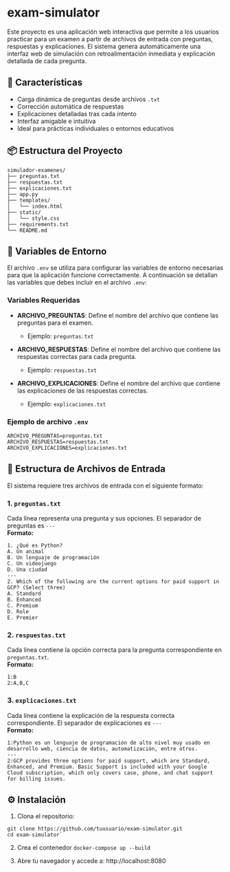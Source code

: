 # exam-simulator
Este proyecto es una aplicación web interactiva que permite a los usuarios practicar para un examen a partir de archivos de entrada con preguntas, respuestas y explicaciones. El sistema genera automáticamente una interfaz web de simulación con retroalimentación inmediata y explicación detallada de cada pregunta.

## 🚀 Características
- Carga dinámica de preguntas desde archivos `.txt`
- Corrección automática de respuestas
- Explicaciones detalladas tras cada intento
- Interfaz amigable e intuitiva
- Ideal para prácticas individuales o entornos educativos

## 📦 Estructura del Proyecto
```text
simulador-examenes/
├── preguntas.txt
├── respuestas.txt
├── explicaciones.txt
├── app.py
├── templates/
│   └── index.html
├── static/
│   └── style.css
├── requirements.txt
└── README.md
```
## 🌿 Variables de Entorno

El archivo `.env` se utiliza para configurar las variables de entorno necesarias para que la aplicación funcione correctamente. A continuación se detallan las variables que debes incluir en el archivo `.env`:

### Variables Requeridas

- **ARCHIVO_PREGUNTAS**: Define el nombre del archivo que contiene las preguntas para el examen.
  - Ejemplo: `preguntas.txt`

- **ARCHIVO_RESPUESTAS**: Define el nombre del archivo que contiene las respuestas correctas para cada pregunta.
  - Ejemplo: `respuestas.txt`

- **ARCHIVO_EXPLICACIONES**: Define el nombre del archivo que contiene las explicaciones de las respuestas correctas.
  - Ejemplo: `explicaciones.txt`

### Ejemplo de archivo `.env`

```env
ARCHIVO_PREGUNTAS=preguntas.txt
ARCHIVO_RESPUESTAS=respuestas.txt
ARCHIVO_EXPLICACIONES=explicaciones.txt
```

## 📂 Estructura de Archivos de Entrada
El sistema requiere tres archivos de entrada con el siguiente formato:

### 1. `preguntas.txt`
Cada línea representa una pregunta y sus opciones. El separador de preguntas es `---`  
**Formato:**
```text
1. ¿Qué es Python?
A. Un animal
B. Un lenguaje de programación
C. Un videojuego
D. Una ciudad
---
2. Which of the following are the current options for paid support in GCP? (Select three)
A. Standard
B. Enhanced
C. Premium
D. Role
E. Premier
```
### 2. `respuestas.txt`
Cada línea contiene la opción correcta para la pregunta correspondiente en `preguntas.txt`.  
**Formato:**
```text
1:B
2:A,B,C
```
### 3. `explicaciones.txt`
Cada línea contiene la explicación de la respuesta correcta correspondiente. El separador de explicaciones es `---`  
**Formato:**
```text
1:Python es un lenguaje de programación de alto nivel muy usado en desarrollo web, ciencia de datos, automatización, entre otros.
---
2:GCP provides three options for paid support, which are Standard, Enhanced, and Premium. Basic Support is included with your Google Cloud subscription, which only covers case, phone, and chat support for billing issues.
```

## ⚙️ Instalación
1. Clona el repositorio:
```
git clone https://github.com/tuusuario/exam-simulator.git
cd exam-simulator`
```
2. Crea el contenedor
`docker-compose up --build`

3. Abre tu navegador y accede a: http://localhost:8080

